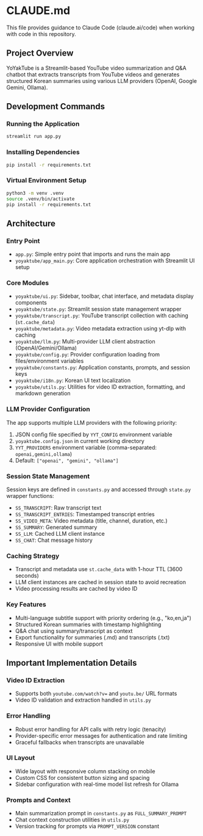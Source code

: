 # CLAUDE.md

This file provides guidance to Claude Code (claude.ai/code) when working with code in this repository.

## Project Overview

YoYakTube is a Streamlit-based YouTube video summarization and Q&A chatbot that extracts transcripts from YouTube videos and generates structured Korean summaries using various LLM providers (OpenAI, Google Gemini, Ollama).

## Development Commands

### Running the Application
```bash
streamlit run app.py
```

### Installing Dependencies
```bash
pip install -r requirements.txt
```

### Virtual Environment Setup
```bash
python3 -m venv .venv
source .venv/bin/activate
pip install -r requirements.txt
```

## Architecture

### Entry Point
- `app.py`: Simple entry point that imports and runs the main app
- `yoyaktube/app_main.py`: Core application orchestration with Streamlit UI setup

### Core Modules
- `yoyaktube/ui.py`: Sidebar, toolbar, chat interface, and metadata display components
- `yoyaktube/state.py`: Streamlit session state management wrapper
- `yoyaktube/transcript.py`: YouTube transcript collection with caching (`st.cache_data`)
- `yoyaktube/metadata.py`: Video metadata extraction using yt-dlp with caching
- `yoyaktube/llm.py`: Multi-provider LLM client abstraction (OpenAI/Gemini/Ollama)
- `yoyaktube/config.py`: Provider configuration loading from files/environment variables
- `yoyaktube/constants.py`: Application constants, prompts, and session keys
- `yoyaktube/i18n.py`: Korean UI text localization
- `yoyaktube/utils.py`: Utilities for video ID extraction, formatting, and markdown generation

### LLM Provider Configuration
The app supports multiple LLM providers with the following priority:
1. JSON config file specified by `YYT_CONFIG` environment variable
2. `yoyaktube.config.json` in current working directory
3. `YYT_PROVIDERS` environment variable (comma-separated: `openai,gemini,ollama`)
4. Default: `["openai", "gemini", "ollama"]`

### Session State Management
Session keys are defined in `constants.py` and accessed through `state.py` wrapper functions:
- `SS_TRANSCRIPT`: Raw transcript text
- `SS_TRANSCRIPT_ENTRIES`: Timestamped transcript entries
- `SS_VIDEO_META`: Video metadata (title, channel, duration, etc.)
- `SS_SUMMARY`: Generated summary
- `SS_LLM`: Cached LLM client instance
- `SS_CHAT`: Chat message history

### Caching Strategy
- Transcript and metadata use `st.cache_data` with 1-hour TTL (3600 seconds)
- LLM client instances are cached in session state to avoid recreation
- Video processing results are cached by video ID

### Key Features
- Multi-language subtitle support with priority ordering (e.g., "ko,en,ja")
- Structured Korean summaries with timestamp highlighting
- Q&A chat using summary/transcript as context
- Export functionality for summaries (.md) and transcripts (.txt)
- Responsive UI with mobile support

## Important Implementation Details

### Video ID Extraction
- Supports both `youtube.com/watch?v=` and `youtu.be/` URL formats
- Video ID validation and extraction handled in `utils.py`

### Error Handling
- Robust error handling for API calls with retry logic (tenacity)
- Provider-specific error messages for authentication and rate limiting
- Graceful fallbacks when transcripts are unavailable

### UI Layout
- Wide layout with responsive column stacking on mobile
- Custom CSS for consistent button sizing and spacing
- Sidebar configuration with real-time model list refresh for Ollama

### Prompts and Context
- Main summarization prompt in `constants.py` as `FULL_SUMMARY_PROMPT`
- Chat context construction utilities in `utils.py`
- Version tracking for prompts via `PROMPT_VERSION` constant